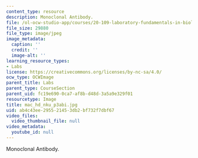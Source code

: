 ```yaml
---
content_type: resource
description: Monoclonal Antibody.
file: /ol-ocw-studio-app/courses/20-109-laboratory-fundamentals-in-biological-engineering-fall-2007/ab4c43ee295521453db2bf732f7dbf67_mac_hd_nku_p3abi.jpg
file_size: 29880
file_type: image/jpeg
image_metadata:
  caption: ''
  credit: ''
  image-alt: ''
learning_resource_types:
- Labs
license: https://creativecommons.org/licenses/by-nc-sa/4.0/
ocw_type: OCWImage
parent_title: Labs
parent_type: CourseSection
parent_uid: fc19e690-0ca7-af8b-d48d-3a5a9e329f01
resourcetype: Image
title: mac_hd_nku_p3abi.jpg
uid: ab4c43ee-2955-2145-3db2-bf732f7dbf67
video_files:
  video_thumbnail_file: null
video_metadata:
  youtube_id: null
---
```

Monoclonal Antibody.